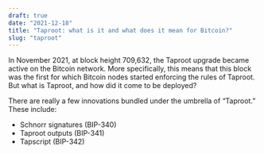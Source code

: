 ```yaml
---
draft: true 
date: "2021-12-18"
title: "Taproot: what is it and what does it mean for Bitcoin?" 
slug: "taproot"
---
```


In November 2021, at block height 709,632, the Taproot upgrade became active on the Bitcoin network. More specifically, this means that this block was the first for which Bitcoin nodes started enforcing the rules of Taproot. But what is Taproot, and how did it come to be deployed?

There are really a few innovations bundled under the umbrella of “Taproot.” These include:

* Schnorr signatures (BIP-340)
* Taproot outputs (BIP-341)
* Tapscript (BIP-342)